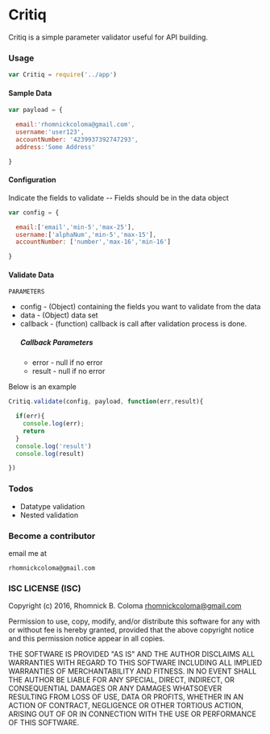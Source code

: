 # Critiq
Critiq is a simple parameter validator useful for API building.

### Usage
```javascript
var Critiq = require('../app')
```
#### Sample Data
```javascript
var payload = {

  email:'rhomnickcoloma@gmail.com',
  username:'user123',
  accountNumber: '4239937392747293',
  address:'Some Address'

}
```
#### Configuration
Indicate the fields to validate -- Fields should be in the data object
```javascript
var config = {

  email:['email','min-5','max-25'],
  username:['alphaNum','min-5','max-15'],
  accountNumber: ['number','max-16','min-16']

}
```
#### Validate Data
`PARAMETERS`
* config - (Object) containing the fields you want to validate from the data
* data - (Object) data set
* callback - (function) callback is call after validation process is done.
	##### Callback Parameters
    * error - null if no error
    * result - null if no error

Below is an example
```javascript
Critiq.validate(config, payload, function(err,result){

  if(err){
    console.log(err);
    return
  }
  console.log('result')
  console.log(result)

})

```
### Todos
* Datatype validation
* Nested validation
### Become a contributor
email me at
```
rhomnickcoloma@gmail.com
```

### ISC LICENSE (ISC)

Copyright (c) 2016, Rhomnick B. Coloma rhomnickcoloma@gmail.com

Permission to use, copy, modify, and/or distribute this software for any
with or without fee is hereby granted, provided that the above copyright
notice and this permission notice appear in all copies.

THE SOFTWARE IS PROVIDED "AS IS" AND THE AUTHOR DISCLAIMS ALL WARRANTIES
WITH REGARD TO THIS SOFTWARE INCLUDING ALL IMPLIED WARRANTIES OF
MERCHANTABILITY AND FITNESS. IN NO EVENT SHALL THE AUTHOR BE LIABLE FOR
ANY SPECIAL, DIRECT, INDIRECT, OR CONSEQUENTIAL DAMAGES OR ANY DAMAGES
WHATSOEVER RESULTING FROM LOSS OF USE, DATA OR PROFITS, WHETHER IN AN
ACTION OF CONTRACT, NEGLIGENCE OR OTHER TORTIOUS ACTION, ARISING OUT OF
OR IN CONNECTION WITH THE USE OR PERFORMANCE OF THIS SOFTWARE.
